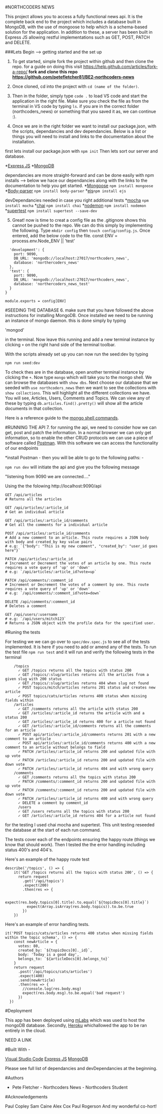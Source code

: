 #NORTHCODERS NEWS

This project allows you to access a fully functional news api.  It is the complete back end to the project which includes a database built in MongoDB, with the use of mongoose to help which is a schema-based solution for the application. In addition to these, a server has been built in Express JS allowing restful implementations such as GET, POST, PATCH and DELETE.  

###Lets Begin --> getting started and the set up

1. To get started, simple fork the project within github and then clone the repo. for a guide on doing this visit https://help.github.com/articles/fork-a-repo/ **fork and clone this repo https://github.com/petefletcher81/BE2-northcoders-news**

2. Once cloned, cd into the project with `cd (name of the folder)`. 

3. Then in the folder, simply type `code .` to load VS code and start the application in the right file.  Make sure you check the file as from the terminal in VS code by typing `ls`.  if you are in the correct folder (northcoders_news) or something that you saved it as, we can continue :).

4. Once we are in the right folder we want to install our package.json, with the scripts, dependancies and dev dependancies. Below is a list or things you will need to install and links to the documentation about the installation.

first lets install our package.json with `npm init`
Then lets sort our server and database.

*[Express JS](https://expressjs.com/en/starter/installing.html) 
*[MongoDB](https://docs.mongodb.com/manual/installation/)

dependancies are more straight-forward and can be done easily with npm installs --> below we hace our dependancies along with the links to the documentation to help you get started.
*[Mongoose](https://mongoosejs.com/docs/) `npm install mongoose`
*[Body-parser](https://www.npmjs.com/package/body-parser) `npm install body-parser`
*[ejs](https://www.npmjs.com/package/ejs)`npm install ejs`

devDependancies needed in case you right additional tests
*[mocha](https://www.npmjs.com/package/mocha) `npm install mocha`
*[chai](https://www.npmjs.com/package/chai) `npm install chai`
*[nodemon](https://www.npmjs.com/package/nodemon) `npm install nodemon`
*[supertest](https://www.npmjs.com/package/supertest) `npm install supertest --save-dev`

5. Great! now is time to creat a config file as the .gitignore shows this cannot be pushed to the repo.  We can do this simply by implementing the following.
Type `mkdir config` then `touch config/config.js`.  Once entered, add the below code to the file.
const ENV = process.env.Node_ENV || 'test'

```const config = {
  'development': {
    port: 9090,
    DB_URL: 'mongodb://localhost:27017/northcoders_news',
    database: 'northercoders_news'
  },
  'test': {
    port: 9090,
    DB_URL: 'mongodb://localhost:27017/northcoders_news',
    database: 'northercoders_news_test'
  }
}

module.exports = config[ENV]
```

#SEEDING THE DATABASE
6. make sure that you have followed the above instructions for installing MongoDB.  Once installed we need to be running an instance of mongo daemon.  this is done simply by typing 

'mongod'

in the terminal.  Now leave this running and add a new terminal instance by clicking `+` on the right hand side of the terminal toolbar.  

With the scripts already set up you can now run the seed:dev by typing

`npm run seed:dev`

To check thes are in the database, open another terminal instance by clicking the `+`.  Now type `mongo` which will take you to the mongo shell.  We can browse the databases with `show dbs`.  Next choose our database that we seeded with `use northcoders_news` then we want to see the collections with `show collections`.  This will highlight all the different collections we have.  You will see, Articles, Users, Comments and Topics.  We can view any of these by typing `db.articles.find().pretty()` will show all the article documents in that collection.  

Here is a reference guide to the [mongo shell commands](https://docs.mongodb.com/manual/reference/mongo-shell/).

#RUNNING THE API
7. for running the api, we need to consider how we can get, post and patch the information. In a normal browser we can only get information, so to enable the other CRUD protocols we can use a piece of software called [Postman](https://www.getpostman.com/). With this software we can access the functionality of our endpoints

*install Postman - then you will be able to go to the following paths: -

`npm run dev` will initiate the api and give you the following message

"listening from 9090
we are connected...."

Using the the folowing 
http://localhost:9090/api


```http
GET /api/articles
# Returns all the articles
```

```http
GET /api/articles/:article_id
# Get an individual article
```

```http
GET /api/articles/:article_id/comments
# Get all the comments for a individual article
```

```http
POST /api/articles/:article_id/comments
# Add a new comment to an article. This route requires a JSON body with body and created_by key value pairs
# e.g: `{"body": "This is my new comment", "created_by": "user_id goes here"}`
```

```http
PATCH /api/articles/:article_id
# Increment or Decrement the votes of an article by one. This route requires a vote query of 'up' or 'down'
# e.g: `/api/articles/:article_id?vote=up`
```

```http
PATCH /api/comments/:comment_id
# Increment or Decrement the votes of a comment by one. This route requires a vote query of 'up' or 'down'
# e.g: `/api/comments/:comment_id?vote=down`
```

```http
DELETE /api/comments/:comment_id
# Deletes a comment
```

```http
GET /api/users/:username
# e.g: `/api/users/mitch123`
# Returns a JSON object with the profile data for the specified user.
```

#Runing the tests

For testing we we can go over to `spec/dev.spec.js` to see all of the tests implemented.  It is here if you 
need to add or amend any of the tests. To run the test file `npm run test` and it will run and verify the 
following tests in the terminal

```we are connected....
    /topics
      ✓ GET /topics returns all the topics with status 200
      ✓ GET /topics/:slug/articles returns all the articles from a given slug with 200 status
      ✓ GET /topics/:slug/articles returns 404 when slug not found
      ✓ POST topics/mitch/articles returns 201 status and creates new article
      ✓ POST topics/cats/articles returns 400 status when missing fields within
    /articles
      ✓ GET /comments returns all the article with status 200
      ✓ GET /articles/:article_id returns the article with and a status 200
      ✓ GET /articles/:article_id returns 400 for a article not found
      ✓ GET /articles/:article_id/comments returns all the comments for an article
      ✓ POST api/articles/:article_id/comments returns 201 with a new comment to an article
      ✓ POST api/articles/:article_id/comments returns 400 with a new comment to an article without belongs to field
      ✓ PATCH /articles/:article_id returns 200 and updated file with up vote
      ✓ PATCH /articles/:article_id returns 200 and updated file with down vote
      ✓ PATCH /articles/:article_id returns 404 and with wrong query
    /comments
      ✓ GET /comments returns all the topics with status 200
      ✓ PATCH /comments/:comment_id returns 200 and updated file with up vote
      ✓ PATCH /comments/:comment_id returns 200 and updated file with down vote
      ✓ PATCH /articles/:article_id returns 400 and with wrong query
      ✓ DELETE a comment by comment_id
      /users
      ✓ GET /users returns all the topics with status 200
      ✓ GET /articles/:article_id returns 404 for a article not found
```
for the testing I used chai mocha and supertest.  This unit testing reseeded the database at 
the start of each run command.

The tests cover each of the endpoints ensuring the happy route (things we know that should work).
Then I tested the the error handling including status 400's and 404's.

Here's an example of the happy route test
```
describe('/topics', () => {
    it('GET /topics returns all the topics with status 200', () => {
      return request
        .get('/api/topics')
        .expect(200)
        .then(res => {

          expect(res.body.topics[0].title).to.equal(`${topicDocs[0].title}`)
          expect(Array.isArray(res.body.topics)).to.be.true
        })
    })
```

Here's an example of error handling tests.

```
it('POST topics/cats/articles returns 400 status when missing fields within the topic schema', () => {
    const newArticle = {
      votes: 80,
      created_by: `${topicDocs[0]._id}`,
      body: 'Today is a good day',
      belongs_to: `${articleDocs[0].belongs_to}`
    }
    return request
      .post('/api/topics/cats/articles')
      .expect(400)
      .send(newArticle)
      .then(res => {
        //console.log(res.body.msg)
        expect(res.body.msg).to.be.equal('bad request')
      })
  })
```

#Deployment

This app has been deployed using [mLabs](https://mlab.com/) which was used to host the mongoDB database.
Secondly, [Heroku](https://www.heroku.com/) whichallowed the app to be ran entirely in the cloud.

NEED A LINK

#Built With - 

[Visual Studio Code](https://code.visualstudio.com)
[Express JS](https://expressjs.com)
[MongoDB](https://www.mongodb.com)

Please see full list of dependancies and devDependancies at the beginning.

#Authors

- Pete Fletcher - Northcoders News - Northcoders Student

#Acknowledgements

Paul Copley
Sam Caine
Alex Cox
Paul Rogerson
And my wonderful co-hort!

